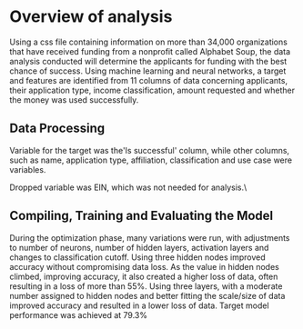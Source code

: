 # Overview of analysis
Using a css file containing information on more than 34,000 organizations that have received funding from a nonprofit called Alphabet Soup, the data analysis conducted will determine the applicants for funding with the best chance of success. Using machine learning and neural networks, a target and features are identified from 11 columns of data concerning applicants, their application type, income classification, amount requested and whether the money was used successfully.
 
## Data Processing
Variable for the target was the'Is successful' column, while other columns, such as name, application type, affiliation, classification and use case were variables.

Dropped variable was EIN, which was not needed for analysis.\

## Compiling, Training and Evaluating the Model
During the optimization phase, many variations were run, with adjustments to number of neurons, number of hidden layers, activation layers and changes to classification cutoff. Using three hidden nodes improved accuracy without compromising data loss. As the value in hidden nodes climbed, improving accuracy, it also created a higher loss of data, often resulting in a loss of more than 55%. Using three layers, with a moderate number assigned to hidden nodes and better fitting the scale/size of data improved accuracy and resulted in a lower loss of data. Target model performance was achieved at 79.3%
